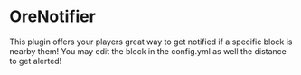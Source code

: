 # OreNotifier
This plugin offers your players great way to get notified if a specific block is nearby them! You may edit the block in the config.yml as well the distance to get alerted!
